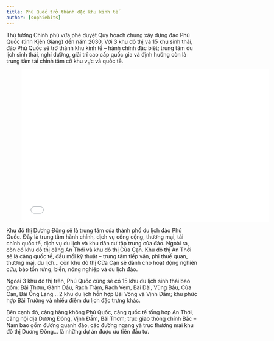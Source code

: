 ```yaml
---
title: Phú Quốc trở thành đặc khu kinh tế
author: [sophiebits]
---
```


Thủ tướng Chính phủ vừa phê duyệt Quy hoạch chung xây dựng đảo Phú Quốc (tỉnh Kiên Giang) đến năm 2030. Với 3 khu đô thị và 15 khu sinh thái, đảo Phú Quốc sẽ trở thành khu kinh tế – hành chính đặc biệt; trung tâm du lịch sinh thái, nghỉ dưỡng, giải trí cao cấp quốc gia và định hướng còn là trung tâm tài chính tầm cỡ khu vực và quốc tế.


<figure><iframe width="650" height="400" src="//www.youtube-nocookie.com/embed/Q559T5nJUtM" frameborder="0" allowfullscreen></iframe></figure>

Khu đô thị Dương Đông sẽ là trung tâm của thành phố du lịch đảo Phú Quốc. Đây là trung tâm hành chính, dịch vụ công cộng, thương mại, tài chính quốc tế, dịch vụ du lịch và khu dân cư tập trung của đảo. Ngoài ra, còn có khu đô thị cảng An Thới và khu đô thị Cửa Cạn. Khu đô thị An Thới sẽ là cảng quốc tế, đầu mối kỹ thuật – trung tâm tiếp vận, phi thuế quan, thương mại, du lịch… còn khu đô thị Cửa Cạn sẽ dành cho hoạt động nghiên cứu, bảo tồn rừng, biển, nông nghiệp và du lịch đảo.

Ngoài 3 khu đô thị trên, Phú Quốc cũng sẽ có 15 khu du lịch sinh thái bao gồm: Bãi Thơm, Gành Dầu, Rạch Tràm, Rạch Vẹm, Bài Dài, Vũng Bầu, Cửa Cạn, Bãi Ông Lang… 2 khu du lịch hỗn hợp Bãi Vòng và Vịnh Đầm; khu phức hợp Bãi Trường và nhiều điểm du lịch đặc trưng khác.

Bên cạnh đó, cảng hàng không Phú Quốc, cảng quốc tế tổng
hợp An Thới, cảng nội địa Dương Đông, Vịnh Đầm, Bãi Thơm; trục giao thông chính Bắc – Nam bao gồm đường quanh đảo, các đường ngang và trục thương mại khu đô thị Dương Đông… là những dự án được ưu tiên đầu tư.